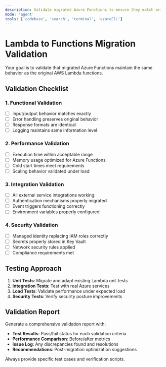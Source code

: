 ```yaml
---
description: Validate migrated Azure Functions to ensure they match original Lambda function behavior
mode: 'agent'
tools: ['codebase', 'search', 'terminal', 'azureCli']
---
```


# Lambda to Functions Migration Validation

Your goal is to validate that migrated Azure Functions maintain the same behavior as the original AWS Lambda functions.

## Validation Checklist

### 1. **Functional Validation**
- [ ] Input/output behavior matches exactly
- [ ] Error handling preserves original behavior
- [ ] Response formats are identical
- [ ] Logging maintains same information level

### 2. **Performance Validation**
- [ ] Execution time within acceptable range
- [ ] Memory usage optimized for Azure Functions
- [ ] Cold start times meet requirements
- [ ] Scaling behavior validated under load

### 3. **Integration Validation**
- [ ] All external service integrations working
- [ ] Authentication mechanisms properly migrated
- [ ] Event triggers functioning correctly
- [ ] Environment variables properly configured

### 4. **Security Validation**
- [ ] Managed identity replacing IAM roles correctly
- [ ] Secrets properly stored in Key Vault
- [ ] Network security rules applied
- [ ] Compliance requirements met

## Testing Approach

1. **Unit Tests**: Migrate and adapt existing Lambda unit tests
2. **Integration Tests**: Test with real Azure services
3. **Load Tests**: Validate performance under expected load
4. **Security Tests**: Verify security posture improvements

## Validation Report

Generate a comprehensive validation report with:
- **Test Results**: Pass/fail status for each validation criteria
- **Performance Comparison**: Before/after metrics
- **Issue Log**: Any discrepancies found and resolutions
- **Recommendations**: Post-migration optimization suggestions

Always provide specific test cases and verification scripts.
